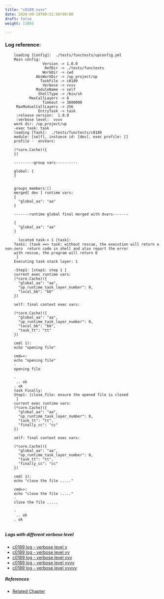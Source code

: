 ```yaml
---
title: "c0189_vvvv"
date: 2020-09-18T00:51:58+99:00
draft: false
weight: 11893

---
```


### Log reference: <no value>

```
    loading [Config]:  ./tests/functests/upconfig.yml
    Main config:
                 Version -> 1.0.0
                  RefDir -> ./tests/functests
                 WorkDir -> cwd
              AbsWorkDir -> /up_project/up
                TaskFile -> c0189
                 Verbose -> vvvv
              ModuleName -> self
               ShellType -> /bin/sh
           MaxCallLayers -> 8
                 Timeout -> 3600000
     MaxModuelCallLayers -> 256
               EntryTask -> task
     :release version:  1.0.0
     :verbose level:  vvvv
    work dir: /up_project/up
    -exec task: task
    loading [Task]:  ./tests/functests/c0189
    module: [self], instance id: [dev], exec profile: []
    profile -  envVars:
    
    (*core.Cache)({
    })
    
    ---------group vars----------
    
    global: {
    }
    
    
    groups members:[]
    merged[ dev ] runtime vars:
    {
      "global_aa": "aa"
    }
    
    -------runtime global final merged with dvars-------
    
    {
      "global_aa": "aa"
    }
    
      located task-> 1 [task]: 
    Task1: [task ==> task: without rescue, the execution will return a non-zero  return code in shell and also report the error
    with rescue, the program will return 0
     ]
    Executing task stack layer: 1
    
    -Step1: [step1: step 1 ]
    current exec runtime vars:
    (*core.Cache)({
      "global_aa": "aa",
      "up_runtime_task_layer_number": 0,
      "local_bb": "bb"
    })
    
    self: final context exec vars:
    
    (*core.Cache)({
      "global_aa": "aa",
      "up_runtime_task_layer_number": 0,
      "local_bb": "bb",
      "task_tt": "tt"
    })
    
    cmd( 1):
    echo "opening file"
    
    cmd=>:
    echo "opening file"
    -
    opening file
    
    -
     .. ok
    . ok
    task Finally:
    Step1: [close_file: ensure the opened file is closed
     ]
    current exec runtime vars:
    (*core.Cache)({
      "global_aa": "aa",
      "up_runtime_task_layer_number": 0,
      "task_tt": "tt",
      "finally_cc": "cc"
    })
    
    self: final context exec vars:
    
    (*core.Cache)({
      "global_aa": "aa",
      "up_runtime_task_layer_number": 0,
      "task_tt": "tt",
      "finally_cc": "cc"
    })
    
    cmd( 1):
    echo "close the file ....."
    
    cmd=>:
    echo "close the file ....."
    -
    close the file .....
    
    -
     .. ok
    . ok
    
```

##### Logs with different verbose level
* [c0189 log - verbose level v](../../logs/c0189_v)
* [c0189 log - verbose level vv](../../logs/c0189_vv)
* [c0189 log - verbose level vvv](../../logs/c0189_vvv)
* [c0189 log - verbose level vvvv](../../logs/c0189_vvvv)
* [c0189 log - verbose level vvvvv](../../logs/c0189_vvvvv)

##### References
* [Related Chapter](../../flow-controll/c0189)
